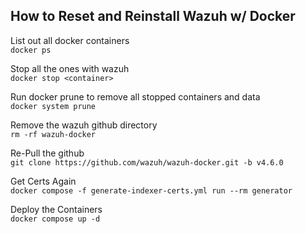 ## How to Reset and Reinstall Wazuh w/ Docker ##

List out all docker containers\
``` docker ps ```

Stop all the ones with wazuh\
``` docker stop <container> ```

Run docker prune to remove all stopped containers and data\
``` docker system prune ```

Remove the wazuh github directory\
``` rm -rf wazuh-docker ```

Re-Pull the github\
```git clone https://github.com/wazuh/wazuh-docker.git -b v4.6.0 ```

Get Certs Again\
```docker compose -f generate-indexer-certs.yml run --rm generator ```

Deploy the Containers\
``` docker compose up -d ```
